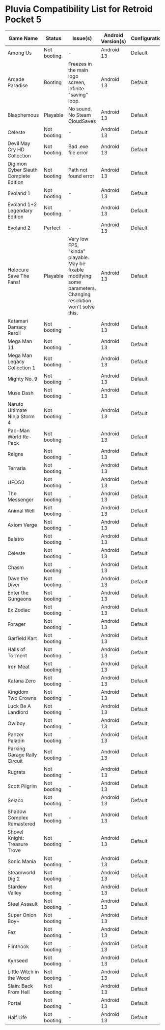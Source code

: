 # Pluvia Compatibility List for Retroid Pocket 5

| Game Name | Status | Issue(s) | Android Version(s) | Configuration | Submitted By |
|-----------|--------|----------|-----------------|---------------|------------|
| Among Us | Not booting | - | Android 13 | Default | Omega-Max |
| Arcade Paradise | Booting | Freezes in the main logo screen, infinite "saving" loop. | Android 13 | Default | Omega-Max |
| Blasphemous | Playable | No sound, No Steam CloudSaves | Android 13 | Default | Omega-Max |
| Celeste | Not booting | - | Android 13 | Default | Omega-Max |
| Devil May Cry HD Collection | Not booting | Bad .exe file error | Android 13 | Default | Omega-Max |
| Digimon Cyber Sleuth Complete Edition | Not booting | Path not found error | Android 13 | Default | Omega-Max |
| Evoland 1 | Not booting | - | Android 13 | Default | Omega-Max |
| Evoland 1+2 Legendary Edition | Not booting | - | Android 13 | Default | Omega-Max |
| Evoland 2 | Perfect | - | Android 13 | Default | Omega-Max |
| Holocure Save The Fans! | Playable | Very low FPS, "kinda" playable. May be fixable modifying some parameters. Changing resolution won't solve this. | Android 13 | Default | Omega-Max |
| Katamari Damacy Reroll | Not booting | - | Android 13 | Default | Omega-Max |
| Mega Man 11 | Not booting | - | Android 13 | Default | Omega-Max |
| Mega Man Legacy Collection 1 | Not booting | - | Android 13 | Default | Omega-Max |
| Mighty No. 9 | Not booting | - | Android 13 | Default | Omega-Max |
| Muse Dash | Not booting | - | Android 13 | Default | Omega-Max |
| Naruto Ultimate Ninja Storm 4 | Not booting | - | Android 13 | Default | Omega-Max |
| Pac-Man World Re-Pack | Not booting | - | Android 13 | Default | Omega-Max |
| Reigns | Not booting | - | Android 13 | Default | Omega-Max |
| Terraria | Not booting | - | Android 13 | Default | Belligerently |
| UFO50 | Not booting | - | Android 13 | Default | Belligerently |
| The Messenger | Not booting | - | Android 13 | Default | Belligerently |
| Animal Well | Not booting | - | Android 13 | Default | Belligerently |
| Axiom Verge | Not booting | - | Android 13 | Default | Belligerently |
| Balatro | Not booting | - | Android 13 | Default | Belligerently |
| Celeste | Not booting | - | Android 13 | Default | Belligerently |
| Chasm | Not booting | - | Android 13 | Default | Belligerently |
| Dave the Diver | Not booting | - | Android 13 | Default | Belligerently |
| Enter the Gungeons | Not booting | - | Android 13 | Default | Belligerently |
| Ex Zodiac | Not booting | - | Android 13 | Default | Belligerently |
| Forager | Not booting | - | Android 13 | Default | Belligerently |
| Garfield Kart | Not booting | - | Android 13 | Default | Belligerently |
| Halls of Torment | Not booting | - | Android 13 | Default | Belligerently |
| Iron Meat | Not booting | - | Android 13 | Default | Belligerently |
| Katana Zero | Not booting | - | Android 13 | Default | Belligerently |
| Kingdom Two Crowns | Not booting | - | Android 13 | Default | Belligerently |
| Luck Be A Landlord | Not booting | - | Android 13 | Default | Belligerently |
| Owlboy | Not booting | - | Android 13 | Default | Belligerently |
| Panzer Paladin | Not booting | - | Android 13 | Default | Belligerently |
| Parking Garage Rally Circuit | Not booting | - | Android 13 | Default | Belligerently |
| Rugrats | Not booting | - | Android 13 | Default | Belligerently |
| Scott Pilgrim | Not booting | - | Android 13 | Default | Belligerently |
| Selaco | Not booting | - | Android 13 | Default | Belligerently |
| Shadow Complex Remastered | Not booting | - | Android 13 | Default | Belligerently |
| Shovel Knight: Treasure Trove | Not booting | - | Android 13 | Default | Belligerently |
| Sonic Mania | Not booting | - | Android 13 | Default | Belligerently |
| Steamworld Dig 2 | Not booting | - | Android 13 | Default | Belligerently |
| Stardew Valley | Not booting | - | Android 13 | Default | Belligerently |
| Steel Assault | Not booting | - | Android 13 | Default | Belligerently |
| Super Onion Boy+ | Not booting | - | Android 13 | Default | Belligerently |
| Fez | Not booting | - | Android 13 | Default | Belligerently |
| Flinthook | Not booting | - | Android 13 | Default | Belligerently |
| Kynseed | Not booting | - | Android 13 | Default | Belligerently |
| Little Witch in the Wood | Not booting | - | Android 13 | Default | Belligerently |
| Slain: Back From Hell | Not booting | - | Android 13 | Default | Belligerently |
| Portal | Not booting | - | Android 13 | Default | Belligerently |
| Half Life | Not booting | - | Android 13 | Default | Belligerently |

